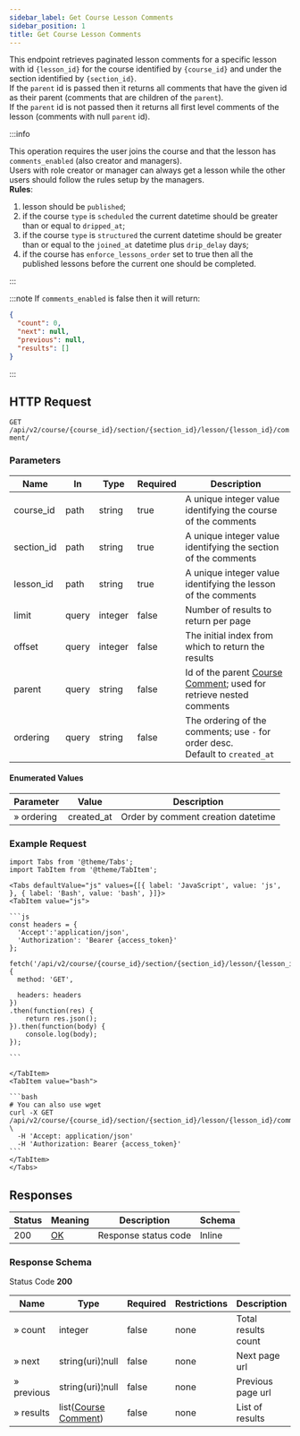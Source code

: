 ```yaml
---
sidebar_label: Get Course Lesson Comments
sidebar_position: 1
title: Get Course Lesson Comments
---
```


This endpoint retrieves paginated lesson comments for a specific lesson with id `{lesson_id}` for the course identified
by `{course_id}` and under the section identified by `{section_id}`.<br/>
If the `parent` id is passed then it returns all comments that have the given id as their parent (comments that are
children of the `parent`).<br/>
If the `parent` id is not passed then it returns all first level comments of the lesson (comments with null `parent`
id).

:::info

This operation requires the user joins the course and that the lesson has `comments_enabled` (also creator and
managers).<br/>
Users with role creator or manager can always get a lesson while the other users should follow the rules setup by the
managers.<br/>
**Rules**:

1. lesson should be `published`;
2. if the course `type` is `scheduled` the current datetime should be greater than or equal to `dripped_at`;
3. if the course `type` is `structured` the current datetime should be greater than or equal to the `joined_at` datetime
   plus `drip_delay` days;
4. if the course has `enforce_lessons_order` set to true then all the published lessons before the current one should be
   completed.

:::

:::note
If `comments_enabled` is false then it will return:

```json
{
  "count": 0,
  "next": null,
  "previous": null,
  "results": []
}
```

:::

## HTTP Request

`GET /api/v2/course/{course_id}/section/{section_id}/lesson/{lesson_id}/comment/`

### Parameters

| Name       | In    | Type    | Required | Description                                                                                                        |
|------------|-------|---------|----------|--------------------------------------------------------------------------------------------------------------------|
| course_id  | path  | string  | true     | A unique integer value identifying the course of the comments                                                      |
| section_id | path  | string  | true     | A unique integer value identifying the section of the comments                                                     |
| lesson_id  | path  | string  | true     | A unique integer value identifying the lesson of the comments                                                      |
| limit      | query | integer | false    | Number of results to return per page                                                                               |
| offset     | query | integer | false    | The initial index from which to return the results                                                                 |
| parent     | query | string  | false    | Id of the parent [Course Comment](/docs/apireference/v2/schemas/course_comment); used for retrieve nested comments |
| ordering   | query | string  | false    | The ordering of the comments; use `-` for order desc.<br/>Default to `created_at`                                  |

#### Enumerated Values

| Parameter  | Value      | Description                        |
|------------|------------|------------------------------------|
| » ordering | created_at | Order by comment creation datetime |

### Example Request

````mdx-code-block
import Tabs from '@theme/Tabs';
import TabItem from '@theme/TabItem';

<Tabs defaultValue="js" values={[{ label: 'JavaScript', value: 'js', }, { label: 'Bash', value: 'bash', }]}>
<TabItem value="js">

```js
const headers = {
  'Accept':'application/json',
  'Authorization': 'Bearer {access_token}'
};

fetch('/api/v2/course/{course_id}/section/{section_id}/lesson/{lesson_id}/comment/',
{
  method: 'GET',

  headers: headers
})
.then(function(res) {
    return res.json();
}).then(function(body) {
    console.log(body);
});

```

</TabItem>
<TabItem value="bash">

```bash
# You can also use wget
curl -X GET /api/v2/course/{course_id}/section/{section_id}/lesson/{lesson_id}/comment/ \
  -H 'Accept: application/json'
  -H 'Authorization: Bearer {access_token}'
```
</TabItem>
</Tabs>
````

## Responses

| Status | Meaning                                                 | Description          | Schema |
|--------|---------------------------------------------------------|----------------------|--------|
| 200    | [OK](https://tools.ietf.org/html/rfc7231#section-6.3.1) | Response status code | Inline |

### Response Schema

Status Code **200**

| Name       | Type                                                                 | Required | Restrictions | Description         |
|------------|----------------------------------------------------------------------|----------|--------------|---------------------|
| » count    | integer                                                              | false    | none         | Total results count |
| » next     | string(uri)¦null                                                     | false    | none         | Next page url       |
| » previous | string(uri)¦null                                                     | false    | none         | Previous page url   |
| » results  | list([Course Comment](/docs/apireference/v2/schemas/course_comment)) | false    | none         | List of results     |
